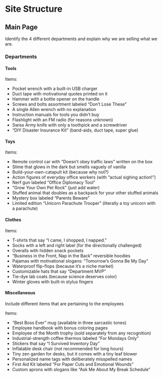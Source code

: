 # Site Structure

## Main Page
Identify the 4 different departments and explain why we are selling what we are.

### Departments

#### Tools
Items:
- Pocket wrench with a built-in USB charger
- Duct tape with motivational quotes printed on it
- Hammer with a bottle opener on the handle
- Screws and bolts assortment labeled “Don’t Lose These”
- A single Allen wrench with no explanation
- Instruction manuals for tools you didn’t buy
- Flashlight with an FM radio (for reasons unknown)
- Swiss Army knife with only a toothpick and a screwdriver
- “DIY Disaster Insurance Kit” (band-aids, duct tape, super glue)

#### Toys
Items:
- Remote control car with “Doesn’t obey traffic laws” written on the box
- Slime that glows in the dark but smells vaguely of vanilla
- Build-your-own-catapult kit (because why not?)
- Action figures of everyday office workers (with “actual sighing action!”)
- Nerf gun labeled “Office Diplomacy Tool”
- “Grow Your Own Pet Rock” (just add water)
- Stuffed animal that doubles as a backpack for your other stuffed animals
- Mystery box labeled “Parents Beware”
- Limited edition “Unicorn Parachute Trooper” (literally a toy unicorn with a parachute)

#### Clothes
Items:
- T-shirts that say “I came, I shopped, I napped.”
- Socks with a left and right label (for the directionally challenged)
- Overalls with hidden snack pockets
- “Business in the Front, Nap in the Back” reversible hoodies
- Pajamas with motivational slogans: “Tomorrow’s Gonna Be My Day”
- Waterproof flip-flops (because it’s a niche market)
- Customizable hats that say “Department MVP”
- Tie-dye lab coats (because science deserves color)
- Winter gloves with built-in stylus fingers

#### Miscellaneous
Include different items that are pertaining to the employees

Items:
- “Best Boss Ever” mug (available in three sarcastic tones)
- Employee handbook with bonus coloring pages
- Employee of the Month trophy (sold separately from any recognition)
- Industrial-strength coffee thermos labeled “For Mondays Only”
- Stickers that say “I Survived Inventory Day”
- Inflatable desk chair (not recommended for long hours)
- Tiny zen garden for desks, but it comes with a tiny leaf blower
- Personalized name tags with deliberately misspelled names
- First Aid Kit labeled “For Paper Cuts and Emotional Wounds”
- Custom aprons with slogans like “Ask Me About My Break Schedule”